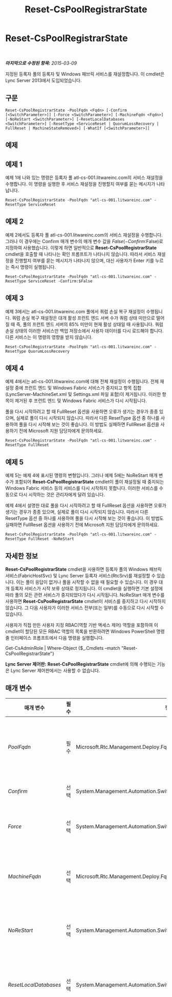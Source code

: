 ﻿---
title: Reset-CsPoolRegistrarState
TOCTitle: Reset-CsPoolRegistrarState
ms:assetid: 1bdbd5d7-cc72-46c5-ac20-ddc0d5723fe0
ms:mtpsurl: https://technet.microsoft.com/ko-kr/library/JJ619172(v=OCS.15)
ms:contentKeyID: 49302977
ms.date: 08/10/2015
mtps_version: v=OCS.15
ms.translationtype: HT
---

# Reset-CsPoolRegistrarState

 

_**마지막으로 수정된 항목:** 2015-03-09_

지정된 등록자 풀의 등록자 및 Windows 패브릭 서비스를 재설정합니다. 이 cmdlet은 Lync Server 2013에서 도입되었습니다.

## 구문

    Reset-CsPoolRegistrarState -PoolFqdn <Fqdn> [-Confirm [<SwitchParameter>]] [-Force <SwitchParameter>] [-MachineFqdn <Fqdn>] [-NoReStart <SwitchParameter>] [-ResetLocalDatabases <SwitchParameter>] [-ResetType <ServiceReset | QuorumLossRecovery | FullReset | MachineStateRemoved>] [-WhatIf [<SwitchParameter>]]

## 예제

## 예제 1

예제 1에 나와 있는 명령은 등록자 풀 atl-cs-001.litwareinc.com의 서비스 재설정을 수행합니다. 이 명령을 실행한 후 서비스 재설정을 진행할지 여부를 묻는 메시지가 나타납니다.

    Reset-CsPoolRegistrarState -PoolFqdn "atl-cs-001.litwareinc.com" -ResetType ServiceReset

## 예제 2

예제 2에서도 등록자 풀 atl-cs-001.litwareinc.com의 서비스 재설정을 수행합니다. 그러나 이 경우에는 Confirm 매개 변수의 매개 변수 값을 $False(-Confirm:$False)로 지정하여 사용했습니다. 이렇게 하면 일반적으로 **Reset-CsPoolRegistrarState** cmdlet을 호출할 때 나타나는 확인 프롬프트가 나타나지 않습니다. 따라서 서비스 재설정을 진행할지 여부를 묻는 메시지가 나타나지 않으며, 대신 사용자가 Enter 키를 누르는 즉시 명령이 실행됩니다.

    Reset-CsPoolRegistrarState -PoolFqdn "atl-cs-001.litwareinc.com" -ResetType ServiceReset -Confirm:$False

## 예제 3

예제 3에서는 atl-cs-001.litwareinc.com 풀에서 쿼럼 손실 복구 재설정이 수행됩니다. 쿼럼 손실 복구 재설정은 대개 활성 프런트 엔드 서버 수가 쿼럼 상태 미만으로 떨어질 때 즉, 풀의 프런트 엔드 서버의 85% 미만이 현재 활성 상태일 때 사용됩니다. 쿼럼 손실 상태의 이러한 서비스만 백업 저장소에서 사용자 데이터를 다시 로드해야 합니다. 다른 서비스는 이 명령의 영향을 받지 않습니다.

    Reset-CsPoolRegistrarState -PoolFqdn "atl-cs-001.litwareinc.com" -ResetType QuorumLossRecovery

## 예제 4

예제 4에서는 atl-cs-001.litwareinc.com에 대해 전체 재설정이 수행됩니다. 전체 재설정 중에 프런트 엔드 및 Windows Fabric 서비스가 중지되고 항목 집합(LyncServer-MachineSet.xml 및 Settings.xml 파일 포함)이 제거됩니다. 이러한 항목이 제거된 후 프런트 엔드 및 Windows Fabric 서비스가 다시 시작됩니다.

풀을 다시 시작하려고 할 때 FullReset 옵션을 사용하면 오류가 생기는 경우가 종종 있으며, 실제로 풀이 다시 시작되지 않습니다. 따라서 다른 ResetType 옵션 중 하나를 사용하여 풀을 다시 시작해 보는 것이 좋습니다. 이 방법도 실패하면 FullReset 옵션을 사용하기 전에 Microsoft 지원 담당자에게 문의하세요.

    Reset-CsPoolRegistrarState -PoolFqdn "atl-cs-001.litwareinc.com" -ResetType FullReset

## 예제 5

예제 5는 예제 4에 표시된 명령의 변형입니다. 그러나 예제 5에는 NoReStart 매개 변수가 포함되어 **Reset-CsPoolRegistrarState** cmdlet이 풀이 재설정될 때 중지되는 Windows Fabric 서비스 등의 서비스를 다시 시작하지 못합니다. 이러한 서비스를 수동으로 다시 시작하는 것은 관리자에게 달려 있습니다.

예제 4에서 설명한 대로 풀을 다시 시작하려고 할 때 FullReset 옵션을 사용하면 오류가 생기는 경우가 종종 있으며, 실제로 풀이 다시 시작되지 않습니다. 따라서 다른 ResetType 옵션 중 하나를 사용하여 풀을 다시 시작해 보는 것이 좋습니다. 이 방법도 실패하면 FullReset 옵션을 사용하기 전에 Microsoft 지원 담당자에게 문의하세요.

    Reset-CsPoolRegistrarState -PoolFqdn "atl-cs-001.litwareinc.com" -ResetType FullReset -NoReStart

## 자세한 정보

**Reset-CsPoolRegistrarState** cmdlet을 사용하면 등록자 풀의 Windows 패브릭 서비스(FabricHostSvc) 및 Lync Server 등록자 서비스(RtcSrv)를 재설정할 수 있습니다. 이는 풀이 응답이 없거나 풀을 시작할 수 없을 때 필요할 수 있습니다. 이 경우 대개 등록자 서비스가 시작 보류 상태로 정지됩니다. 이 cmdlet을 실행하면 기본 설정에 따라 풀의 모든 관련 서비스가 중지되었다가 다시 시작됩니다. NoReStart 매개 변수를 사용하면 **Reset-CsPooRegistrarState** cmdlet이 서비스를 중지하고 다시 시작하지 않습니다. 그 다음 사용자가 이러한 서비스 전부(또는 일부)를 수동으로 다시 시작할 수 있습니다.

사용자가 직접 만든 사용자 지정 RBAC(역할 기반 액세스 제어) 역할을 포함하여 이 cmdlet이 할당된 모든 RBAC 역할의 목록을 반환하려면 Windows PowerShell 명령줄 인터페이스 프롬프트에서 다음 명령을 실행합니다.

Get-CsAdminRole | Where-Object {$\_.Cmdlets –match "Reset-CsPoolRegistrarState"}

**Lync Server 제어판:** **Reset-CsPoolRegistrarState** cmdlet에 의해 수행되는 기능은 Lync Server 제어판에서는 사용할 수 없습니다.

## 매개 변수


<table>
<colgroup>
<col style="width: 25%" />
<col style="width: 25%" />
<col style="width: 25%" />
<col style="width: 25%" />
</colgroup>
<thead>
<tr class="header">
<th>매개 변수</th>
<th>필수</th>
<th>형식</th>
<th>설명</th>
</tr>
</thead>
<tbody>
<tr class="odd">
<td><p><em>PoolFqdn</em></p></td>
<td><p>필수</p></td>
<td><p>Microsoft.Rtc.Management.Deploy.Fqdn</p></td>
<td><p>재설정할 등록자 풀의 정규화된 도메인 이름입니다. 예를 들면 다음과 같습니다.</p>
<p>-PoolFqdn &quot;atl-cs-001.litwareinc.com&quot;</p></td>
</tr>
<tr class="even">
<td><p><em>Confirm</em></p></td>
<td><p>선택</p></td>
<td><p>System.Management.Automation.SwitchParameter</p></td>
<td><p>명령을 실행하기 전에 확인 메시지를 표시합니다.</p></td>
</tr>
<tr class="odd">
<td><p><em>Force</em></p></td>
<td><p>선택</p></td>
<td><p>System.Management.Automation.SwitchParameter</p></td>
<td><p>명령을 실행할 때 발생할 수 있는 심각하지 않은 오류 메시지를 표시하지 않습니다.</p></td>
</tr>
<tr class="even">
<td><p><em>MachineFqdn</em></p></td>
<td><p>선택</p></td>
<td><p>Microsoft.Rtc.Management.Deploy.Fqdn</p></td>
<td><p>풀에서 제거할 컴퓨터의 정규화된 도메인 이름입니다. 이 매개 변수는 MachineStateRemoved 재설정을 수행할 때만 사용됩니다.</p></td>
</tr>
<tr class="odd">
<td><p><em>NoReStart</em></p></td>
<td><p>선택</p></td>
<td><p>System.Management.Automation.SwitchParameter</p></td>
<td><p>이 매개 변수를 지정하면 cmdlet 실행 시 중지되는 서비스(예: RtcSrv 및 FabricHostSvc)를 다시 시작하지 않습니다.</p></td>
</tr>
<tr class="even">
<td><p><em>ResetLocalDatabases</em></p></td>
<td><p>선택</p></td>
<td><p>System.Management.Automation.SwitchParameter</p></td>
<td><p>이 매개 변수를 지정하면 로컬 Lync Server 서비스와 함께 로컬 Lync Server 데이터베이스도 중지했다가 다시 시작합니다.</p></td>
</tr>
<tr class="odd">
<td><p><em>ResetType</em></p></td>
<td><p>선택</p></td>
<td><p>Microsoft.Rtc.Management.Hadr.ResetPoolFabricStateCmdlet+PoolResetType</p></td>
<td><p>수행할 재설정의 유형입니다. 허용되는 값은 다음과 같습니다.</p>
<p>* <strong>ServiceReset</strong> – RtcSrv 및 fabricHostSvc 서비스를 중지했다가 다시 시작합니다. <code>ResetType</code>을 지정하지 않으면 서비스 재설정이 수행됩니다.</p>
<p>* <strong>QuorumLossRecovery</strong> – 현재 쿼럼 손실 상태인 라우팅 그룹에 대해 백업 저장소에서 사용자 데이터를 다시 로드합니다. 쿼럼 손실은 데이터베이스와 해당 복제본을 모두 사용할 수 없을 때 발생합니다. 이 방식으로 재설정을 하면 데이터베이스에 아직 쓰지 않은 데이터가 손실될 수 있습니다.</p>
<p><code>QuorumLossRecovery</code> 옵션은 복제본 수준 쿼럼 손실에서 풀을 복구하는 데 도움이 될 수 있지만 풀이 풀 수준 쿼럼 손실보다 심각한 수준에 있으면 제대로 작동하지 않습니다. 자세한 내용은 <a href="lync-server-2013-topologies-and-components-for-front-end-servers-instant-messaging-and-presence.md">Lync Server 2013 의 프런트 엔드 서버, 메신저 및 현재 상태에 대한 토폴로지 및 구성 요소</a>를 참조하세요.</p>
<p>* <strong>FullReset</strong> – <code>QuorumLossRecovery</code>와 동일한 유형의 재설정을 수행하지만 추가로 로컬 Lync Server 데이터베이스를 다시 작성합니다. 이 재설정 방식은 시간이 오래 걸리고 리소스 소모가 클 수 있습니다. 풀에서 프런트 엔드 서버의 수를 변경한 경우에만 이 옵션을 사용합니다(예: 2에서 임의, 1에서 임의, 임의에서 2 또는 임의에서 1로 변경). <strong>문제 해결 또는 서비스 시작 문제를 해결을 위한 용도로 이 옵션을 사용하지 마세요.</strong></p>
<p>ServiceReset 또는 FullReset 옵션과 함께 이 cmdlet을 사용하면 로그인되어 있는 사용자가 영향을 받지만, QuorumLossRecovery 옵션을 사용하면 사용자가 영향을 받지 않습니다.</p>
<div class="alert">

> [!IMPORTANT]
> 풀을 다시 시작하려고 할 때 FullReset 옵션을 사용하면 오류가 생기는 경우가 종종 있으며, 실제로 풀이 다시 시작되지 않습니다. 따라서 다른 ResetType 옵션 중 하나를 사용하여 풀을 다시 시작해 보는 것이 좋습니다. 이 방법도 실패하면 FullReset 옵션을 사용하기 전에 Microsoft 지원 담당자에게 문의하세요. 일반적으로 FullReset은 프런트 엔드 서버가 하나인 풀에서 프런트 엔드 서버가 여러 개인 풀로 변경할 때에만 사용됩니다.


</div>
<p><code>* MachineStateRemoved</code> -- 풀에서 지정된 서버를 삭제합니다. 이 재설정 방식은 해당 서버(또는 데이터베이스)가 영구적으로 손실된 경우에만 사용합니다.</p></td>
</tr>
<tr class="even">
<td><p><em>WhatIf</em></p></td>
<td><p>선택</p></td>
<td><p>System.Management.Automation.SwitchParameter</p></td>
<td><p>명령을 실제로 실행하지 않고도 명령이 실행될 경우 발생할 수 있는 현상을 설명합니다.</p></td>
</tr>
</tbody>
</table>


## 입력 형식

없음. **Reset-CsPoolRegistrarState** cmdlet은 파이프라인된 입력을 허용하지 않습니다.

## 반환 형식

문자열 값. **Reset-CsPoolRegistrarState** cmdlet은 개체를 반환하지 않습니다.

## 참고 항목

#### 기타 리소스

[Get-CsPoolFabricState](get-cspoolfabricstate.md)

